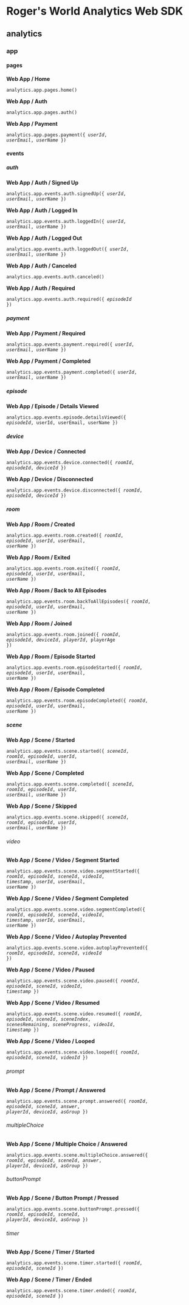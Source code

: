 # Roger's World Analytics Web SDK

<section>

## analytics

<section>

### app



<section>

#### pages

<section>

__Web App / Home__

<code>analytics.app.pages.home()</code>

</section>

<section>

__Web App / Auth__

<code>analytics.app.pages.auth()</code>

</section>

<section>

__Web App / Payment__

<code>analytics.app.pages.payment({ _userId_, _userEmail_, _userName_ })</code>

</section>

</section>

<section>

#### events

<section>

##### auth

<section>

__Web App / Auth / Signed Up__

<code>analytics.app.events.auth.signedUp({ _userId_, _userEmail_, _userName_ })</code>

</section>

<section>

__Web App / Auth / Logged In__

<code>analytics.app.events.auth.loggedIn({ _userId_, _userEmail_, _userName_ })</code>

</section>

<section>

__Web App / Auth / Logged Out__

<code>analytics.app.events.auth.loggedOut({ _userId_, _userEmail_, _userName_ })</code>

</section>

<section>

__Web App / Auth / Canceled__

<code>analytics.app.events.auth.canceled()</code>

</section>

<section>

__Web App / Auth / Required__

<code>analytics.app.events.auth.required({ _episodeId_ })</code>

</section>

</section>

<section>

##### payment

<section>

__Web App / Payment / Required__

<code>analytics.app.events.payment.required({ _userId_, _userEmail_, _userName_ })</code>

</section>

<section>

__Web App / Payment / Completed__

<code>analytics.app.events.payment.completed({ _userId_, _userEmail_, _userName_ })</code>

</section>

</section>

<section>

##### episode

<section>

__Web App / Episode / Details Viewed__

<code>analytics.app.events.episode.detailsViewed({ _episodeId_, userId, userEmail, userName })</code>

</section>

</section>

<section>

##### device

<section>

__Web App / Device / Connected__

<code>analytics.app.events.device.connected({ _roomId_, _episodeId_, _deviceId_ })</code>

</section>

<section>

__Web App / Device / Disconnected__

<code>analytics.app.events.device.disconnected({ _roomId_, _episodeId_, _deviceId_ })</code>

</section>

</section>

<section>

##### room

<section>

__Web App / Room / Created__

<code>analytics.app.events.room.created({ _roomId_, _episodeId_, _userId_, _userEmail_, _userName_ })</code>

</section>

<section>

__Web App / Room / Exited__

<code>analytics.app.events.room.exited({ _roomId_, _episodeId_, _userId_, _userEmail_, _userName_ })</code>

</section>

<section>

__Web App / Room / Back to All Episodes__

<code>analytics.app.events.room.backToAllEpisodes({ _roomId_, _episodeId_, _userId_, _userEmail_, _userName_ })</code>

</section>

<section>

__Web App / Room / Joined__

<code>analytics.app.events.room.joined({ _roomId_, _episodeId_, _deviceId_, _playerId_, playerAge })</code>

</section>

<section>

__Web App / Room / Episode Started__

<code>analytics.app.events.room.episodeStarted({ _roomId_, _episodeId_, _userId_, _userEmail_, _userName_ })</code>

</section>

<section>

__Web App / Room / Episode Completed__

<code>analytics.app.events.room.episodeCompleted({ _roomId_, _episodeId_, _userId_, _userEmail_, _userName_ })</code>

</section>

</section>

<section>

##### scene

<section>

__Web App / Scene / Started__

<code>analytics.app.events.scene.started({ _sceneId_, _roomId_, _episodeId_, _userId_, _userEmail_, _userName_ })</code>

</section>

<section>

__Web App / Scene / Completed__

<code>analytics.app.events.scene.completed({ _sceneId_, _roomId_, _episodeId_, _userId_, _userEmail_, _userName_ })</code>

</section>

<section>

__Web App / Scene / Skipped__

<code>analytics.app.events.scene.skipped({ _sceneId_, _roomId_, _episodeId_, _userId_, _userEmail_, _userName_ })</code>

</section>

<section>

###### video

<section>

__Web App / Scene / Video / Segment Started__

<code>analytics.app.events.scene.video.segmentStarted({ _roomId_, _episodeId_, _sceneId_, _videoId_, _timestamp_, _userId_, _userEmail_, _userName_ })</code>

</section>

<section>

__Web App / Scene / Video / Segment Completed__

<code>analytics.app.events.scene.video.segmentCompleted({ _roomId_, _episodeId_, _sceneId_, _videoId_, _timestamp_, _userId_, _userEmail_, _userName_ })</code>

</section>

<section>

__Web App / Scene / Video / Autoplay Prevented__

<code>analytics.app.events.scene.video.autoplayPrevented({ _roomId_, _episodeId_, _sceneId_, _videoId_ })</code>

</section>

<section>

__Web App / Scene / Video / Paused__

<code>analytics.app.events.scene.video.paused({ _roomId_, _episodeId_, _sceneId_, _videoId_, _timestamp_ })</code>

</section>

<section>

__Web App / Scene / Video / Resumed__

<code>analytics.app.events.scene.video.resumed({ _roomId_, _episodeId_, _sceneId_, _sceneIndex_, _scenesRemaining_, _sceneProgress_, _videoId_, _timestamp_ })</code>

</section>

<section>

__Web App / Scene / Video / Looped__

<code>analytics.app.events.scene.video.looped({ _roomId_, _episodeId_, _sceneId_, _videoId_ })</code>

</section>

</section>

<section>

###### prompt

<section>

__Web App / Scene / Prompt / Answered__

<code>analytics.app.events.scene.prompt.answered({ _roomId_, _episodeId_, _sceneId_, _answer_, _playerId_, _deviceId_, _asGroup_ })</code>

</section>

</section>

<section>

###### multipleChoice

<section>

__Web App / Scene / Multiple Choice / Answered__

<code>analytics.app.events.scene.multipleChoice.answered({ _roomId_, _episodeId_, _sceneId_, _answer_, _playerId_, _deviceId_, _asGroup_ })</code>

</section>

</section>

<section>

###### buttonPrompt

<section>

__Web App / Scene / Button Prompt / Pressed__

<code>analytics.app.events.scene.buttonPrompt.pressed({ _roomId_, _episodeId_, _sceneId_, _playerId_, _deviceId_, _asGroup_ })</code>

</section>

</section>

<section>

###### timer

<section>

__Web App / Scene / Timer / Started__

<code>analytics.app.events.scene.timer.started({ _roomId_, _episodeId_, _sceneId_ })</code>

</section>

<section>

__Web App / Scene / Timer / Ended__

<code>analytics.app.events.scene.timer.ended({ _roomId_, _episodeId_, _sceneId_ })</code>

</section>

</section>

</section>

</section>

</section>

</section>
